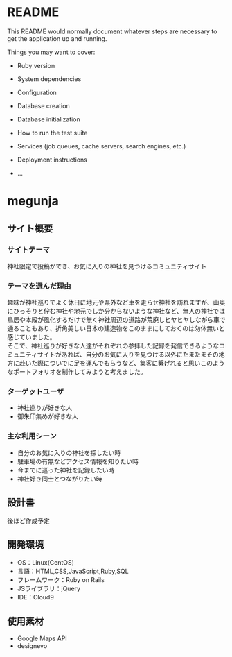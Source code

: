# README

This README would normally document whatever steps are necessary to get the
application up and running.

Things you may want to cover:

* Ruby version

* System dependencies

* Configuration

* Database creation

* Database initialization

* How to run the test suite

* Services (job queues, cache servers, search engines, etc.)

* Deployment instructions

* ...

# megunja

## サイト概要
### サイトテーマ
神社限定で投稿ができ、お気に入りの神社を見つけるコミュニティサイト

### テーマを選んだ理由
趣味が神社巡りでよく休日に地元や県外など車を走らせ神社を訪れますが、山奥にひっそりと佇む神社や地元でしか分からないような神社など、無人の神社では鳥居や本殿が風化するだけで無く神社周辺の道路が荒廃しヒヤヒヤしながら車で通ることもあり、折角美しい日本の建造物をこのままにしておくのは勿体無いと感じていました。<br>
そこで、神社巡りが好きな人達がそれぞれの参拝した記録を発信できるようなコミュニティサイトがあれば、自分のお気に入りを見つける以外にたまたまその地方に赴いた際についでに足を運んでもらうなど、集客に繋げれると思いこのようなポートフォリオを制作してみようと考えました。

### ターゲットユーザ
- 神社巡りが好きな人
- 御朱印集めが好きな人
​
### 主な利用シーン
- 自分のお気に入りの神社を探したい時
- 駐車場の有無などアクセス情報を知りたい時
- 今までに巡った神社を記録したい時
- 神社好き同士とつながりたい時
​
## 設計書
後ほど作成予定

## 開発環境
- OS：Linux(CentOS)
- 言語：HTML,CSS,JavaScript,Ruby,SQL
- フレームワーク：Ruby on Rails
- JSライブラリ：jQuery
- IDE：Cloud9
​
## 使用素材
- Google Maps API
- designevo
<!-- - 外部サービスの画像素材・音声素材を使用した場合は、必ずサービス名とURLを明記してください。 -->
<!-- - アプリケーションの実装に使用したgem/bootstrapのリファレンスなどの記載は不要です。 -->
<!-- - 使用しない場合は、使用素材の項目をREADMEから削除してください。 -->
<!-- - 架空の団体・題材を前提にポートフォリオを制作する場合、下記のテンプレートを当項目内に記載しましょう。 -->
<!-- 【テンプレート】 -->
<!-- 著作権を考慮し、架空のデータを扱う予定です。 -->
<!-- なお今後、実在するデータを利用する際には、事前に著作権保持者と契約を結んだ上で利用します。 -->